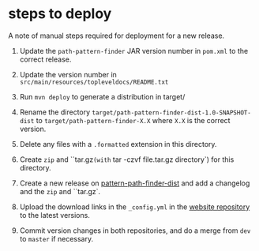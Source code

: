 # steps to deploy

A note of manual steps required for deployment for a new release.

1. Update the `path-pattern-finder` JAR version number in `pom.xml` to the correct release.

2. Update the version number in `src/main/resources/topleveldocs/README.txt`

3. Run `mvn deploy` to generate a distribution in target/

4. Rename the directory `target/path-pattern-finder-dist-1.0-SNAPSHOT-dist` to `target/path-pattern-finder-X.X` where `X.X` is the correct version.

5. Delete any files with a `.formatted` extension in this directory.

6. Create `zip` and ``tar.gz` (with ` tar -czvf file.tar.gz directory`) for this directory.

7. Create a new release on [pattern-path-finder-dist](https://github.com/path-pattern-finder/path-pattern-finder-dist/releases) and add a changelog and the `zip` and ``tar.gz`.

8. Upload the download links in the `_config.yml` in the [website repository](https://github.com/path-pattern-finder/path-pattern-finder.github.io/blob/master/_config.yml) to the latest versions.

9. Commit version changes in both repositories, and do a merge from `dev` to `master` if necessary.